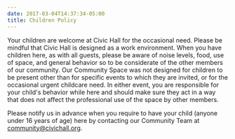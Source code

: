 ```yaml
---
date: 2017-03-04T14:37:34-05:00
title: Children Policy
---
```

Your children are welcome at Civic Hall for the occasional need. Please be mindful that Civic Hall is designed as a work environment. When you have children here, as with all guests, please be aware of noise levels, food, use of space, and general behavior so to be considerate of the other members of our community. Our Community Space was not designed for children to be present other than for specific events to which they are invited, or for the occasional urgent childcare need. In either event, you are responsible for your child's behavior while here and should make sure they act in a way that does not affect the professional use of the space by other members.


Please notify us in advance when you require to have your child (anyone under 16 years of age) here by contacting our Community Team at <community@civichall.org>.
